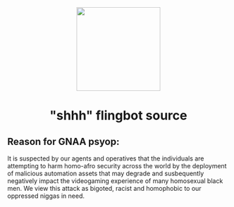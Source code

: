 <div align=center>
  <img src="https://gnaa.gay/assets/gnaa%20trademark.png" height=190>
<h1> "shhh" flingbot source </h1>
</div>

## Reason for GNAA psyop:

It is suspected by our agents and operatives that the individuals are attempting to harm homo-afro security across the world by the deployment of malicious automation assets that may degrade and susbequently negatively impact the videogaming experience of many homosexual black men. We view this attack as bigoted, racist and homophobic to our oppressed niggas in need.
